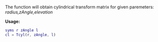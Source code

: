 
The function will obtain cylindrical transform matrix for given paremeters: _radius,zAngle,elevation_

**Usage:**

```matlab
syms r zAngle l
cl = Tcyl(r, zAngle, l)
```
